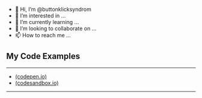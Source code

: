 - 👋 Hi, I’m @buttonklicksyndrom
- 👀 I’m interested in ...
- 🌱 I’m currently learning ...
- 💞️ I’m looking to collaborate on ...
- 📫 How to reach me ...

## My Code Examples
---

+ [(codepen.io)](https://codepen.io/)
+ [(codesandbox.io)](https://codesandbox.io/)

---


